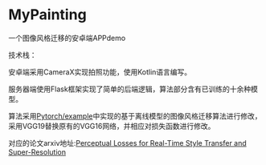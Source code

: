# MyPainting
一个图像风格迁移的安卓端APPdemo

技术栈：

安卓端采用CameraX实现拍照功能，使用Kotlin语言编写。

服务器端使用Flask框架实现了简单的后端逻辑，算法部分含有已训练的十余种模型。

算法采用[Pytorch/example](https://github.com/pytorch/examples/tree/main/fast_neural_style)中实现的基于离线模型的图像风格迁移算法进行修改，采用VGG19替换原有的VGG16网络，并相应对损失函数进行修改。

对应的论文arxiv地址:[Perceptual Losses for Real-Time Style Transfer and Super-Resolution](https://arxiv.org/abs/1603.08155)
